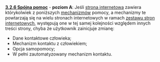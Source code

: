 [**3.2.6 Spójna pomoc**](https://wcag.lepszyweb.pl/#consistent-help) - **poziom A**: Jeśli <a href="#" data-toggle="tooltip" data-original-title="{{site.data.glossary.strona_internetowa | strip_html | replace: '*', ''}}">strona internetowa</a> zawiera którykolwiek z poniższych <a href="#" data-toggle="tooltip" data-original-title="{{site.data.glossary.mechanizm | strip_html | replace: '*', ''}}">mechanizmów</a> pomocy, a mechanizmy te powtarzają się na wielu stronach internetowych w ramach <a href="#" data-toggle="tooltip" data-original-title="{{site.data.glossary.zestaw_stron_internetowych | strip_html | replace: '*', ''}}">zestawu stron internetowych</a>, występują one w tej samej kolejności względem innych treści strony, chyba że użytkownik zainicjuje zmianę:

   - Dane kontaktowe człowieka;
   - Mechanizm kontaktu z człowiekiem;
   - Opcja samopomocy;
   - W pełni zautomatyzowany mechanizm kontaktu.



  